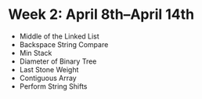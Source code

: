 # Week 2: April 8th–April 14th

- Middle of the Linked List
- Backspace String Compare
- Min Stack
- Diameter of Binary Tree
- Last Stone Weight
- Contiguous Array
- Perform String Shifts